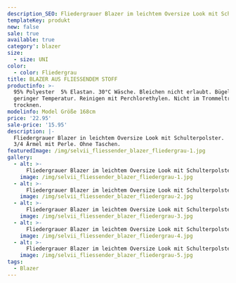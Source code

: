 ```yaml
---
description_SEO: Fliedergrauer Blazer im leichtem Oversize Look mit Schulterpolster von Selvii.
templateKey: produkt
new: false
sale: true
available: true
category': blazer
size:
  - size: UNI
color:
  - color: Fliedergrau
title: BLAZER AUS FLIESSENDEM STOFF
productinfo: >-
  95% Polyester  5% Elastan. 30°C Wäsche. Bleichen nicht erlaubt. Bügeln mit
  geringer Temperatur. Reinigen mit Perchlorethylen. Nicht im Trommeltrockner
  trocknen.
modelinfo: Model Größe 168cm
price: '22.95'
sale-price: '15.95'
description: |-
  Fliedergrauer Blazer in leichtem Oversize Look mit Schulterpolster.
  3/4 Ärmel mit Perle. Ohne Taschen.
featuredImage: /img/selvii_fliessender_blazer_fliedergrau-1.jpg
gallery:
  - alt: >-
      Fliedergrauer Blazer im leichtem Oversize Look mit Schulterpolster von Selvii.
    image: /img/selvii_fliessender_blazer_fliedergrau-1.jpg
  - alt: >-
      Fliedergrauer Blazer im leichtem Oversize Look mit Schulterpolster von Selvii.
    image: /img/selvii_fliessender_blazer_fliedergrau-2.jpg
  - alt: >-
      Fliedergrauer Blazer im leichtem Oversize Look mit Schulterpolster von Selvii.
    image: /img/selvii_fliessender_blazer_fliedergrau-3.jpg
  - alt: >-
      Fliedergrauer Blazer im leichtem Oversize Look mit Schulterpolster von Selvii.
    image: /img/selvii_fliessender_blazer_fliedergrau-4.jpg
  - alt: >-
      Fliedergrauer Blazer im leichtem Oversize Look mit Schulterpolster von Selvii.
    image: /img/selvii_fliessender_blazer_fliedergrau-5.jpg
tags:
  - Blazer
---
```


